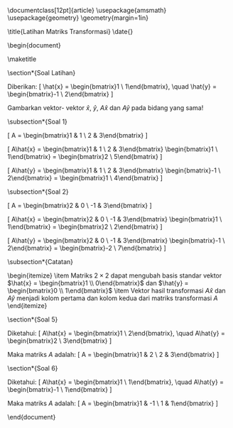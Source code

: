 \documentclass[12pt]{article}
\usepackage{amsmath}
\usepackage{geometry}
\geometry{margin=1in}

\title{Latihan Matriks Transformasi}
\date{}

\begin{document}

\maketitle

\section*{Soal Latihan}

Diberikan:
\[
\hat{x} = \begin{bmatrix}1 \\ 1\end{bmatrix}, \quad
\hat{y} = \begin{bmatrix}-1 \\ 2\end{bmatrix}
\]

Gambarkan vektor- vektor $\hat{x}$, $\hat{y}$, $A\hat{x}$ dan $A\hat{y}$ pada bidang yang sama!

\subsection*{Soal 1}

\[
A = \begin{bmatrix}1 & 1 \\ 2 & 3\end{bmatrix}
\]

\[
A\hat{x} = \begin{bmatrix}1 & 1 \\ 2 & 3\end{bmatrix}
\begin{bmatrix}1 \\ 1\end{bmatrix} = 
\begin{bmatrix}2 \\ 5\end{bmatrix}
\]

\[
A\hat{y} = \begin{bmatrix}1 & 1 \\ 2 & 3\end{bmatrix}
\begin{bmatrix}-1 \\ 2\end{bmatrix} = 
\begin{bmatrix}1 \\ 4\end{bmatrix}
\]

\subsection*{Soal 2}

\[
A = \begin{bmatrix}2 & 0 \\ -1 & 3\end{bmatrix}
\]

\[
A\hat{x} = \begin{bmatrix}2 & 0 \\ -1 & 3\end{bmatrix}
\begin{bmatrix}1 \\ 1\end{bmatrix} = 
\begin{bmatrix}2 \\ 2\end{bmatrix}
\]

\[
A\hat{y} = \begin{bmatrix}2 & 0 \\ -1 & 3\end{bmatrix}
\begin{bmatrix}-1 \\ 2\end{bmatrix} = 
\begin{bmatrix}-2 \\ 7\end{bmatrix}
\]

\subsection*{Catatan}

\begin{itemize}
  \item Matriks $2 \times 2$ dapat mengubah basis standar vektor $\hat{x} = \begin{bmatrix}1 \\ 0\end{bmatrix}$ dan $\hat{y} = \begin{bmatrix}0 \\ 1\end{bmatrix}$
  \item Vektor hasil transformasi $A\hat{x}$ dan $A\hat{y}$ menjadi kolom pertama dan kolom kedua dari matriks transformasi $A$
\end{itemize}

\section*{Soal 5}

Diketahui:
\[
A\hat{x} = \begin{bmatrix}1 \\ 2\end{bmatrix}, \quad
A\hat{y} = \begin{bmatrix}2 \\ 3\end{bmatrix}
\]

Maka matriks $A$ adalah:
\[
A = \begin{bmatrix}1 & 2 \\ 2 & 3\end{bmatrix}
\]

\section*{Soal 6}

Diketahui:
\[
A\hat{x} = \begin{bmatrix}1 \\ 1\end{bmatrix}, \quad
A\hat{y} = \begin{bmatrix}-1 \\ 1\end{bmatrix}
\]

Maka matriks $A$ adalah:
\[
A = \begin{bmatrix}1 & -1 \\ 1 & 1\end{bmatrix}
\]

\end{document}
